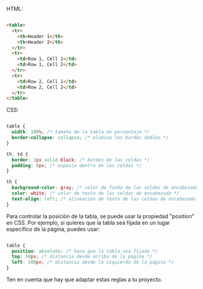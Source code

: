 
HTML:
```html

<table>
  <tr>
    <th>Header 1</th>
    <th>Header 2</th>
  </tr>
  <tr>
    <td>Row 1, Cell 1</td>
    <td>Row 1, Cell 2</td>
  </tr>
  <tr>
    <td>Row 2, Cell 1</td>
    <td>Row 2, Cell 2</td>
  </tr>
</table>
```
CSS:
```css

table {
  width: 100%; /* tamaño de la tabla en porcentaje */
  border-collapse: collapse; /* elimina los bordes dobles */
}

th, td {
  border: 1px solid black; /* bordes de las celdas */
  padding: 8px; /* espacio dentro de las celdas */
}

th {
  background-color: gray; /* color de fondo de las celdas de encabezado */
  color: white; /* color de texto de las celdas de encabezado */
  text-align: left; /* alineación de texto de las celdas de encabezado */
}
```
Para controlar la posición de la tabla, se puede usar la propiedad "position" en CSS. Por ejemplo, si quieres que la tabla sea fijada en un lugar específico de la página, puedes usar:
```css

table {
  position: absolute; /* hace que la tabla sea fijada */
  top: 50px; /* distancia desde arriba de la página */
  left: 100px; /* distancia desde la izquierda de la página */
}
```
Ten en cuenta que hay que adaptar estas reglas a tu proyecto.